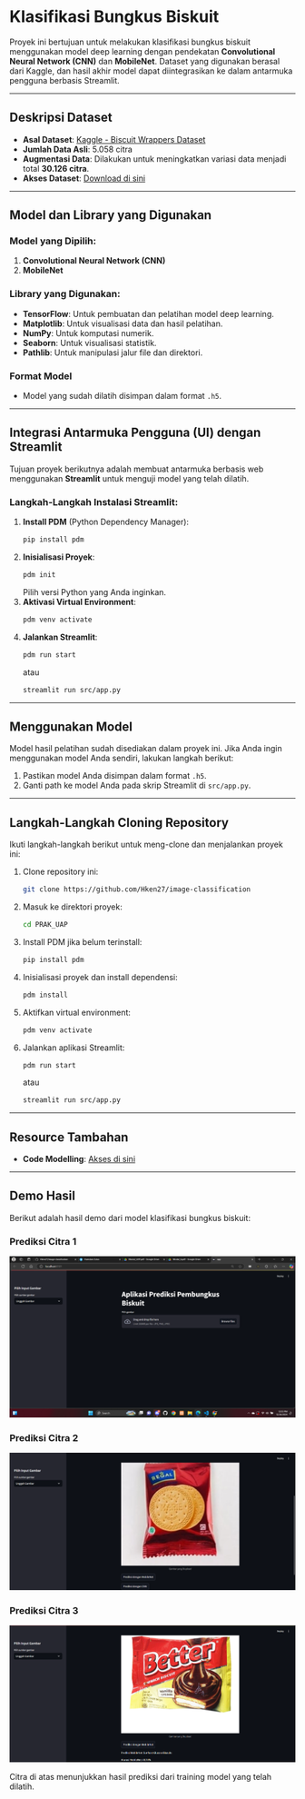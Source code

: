 # Klasifikasi Bungkus Biskuit

Proyek ini bertujuan untuk melakukan klasifikasi bungkus biskuit menggunakan model deep learning dengan pendekatan **Convolutional Neural Network (CNN)** dan **MobileNet**. Dataset yang digunakan berasal dari Kaggle, dan hasil akhir model dapat diintegrasikan ke dalam antarmuka pengguna berbasis Streamlit.

---

## Deskripsi Dataset
- **Asal Dataset**: [Kaggle - Biscuit Wrappers Dataset](https://www.kaggle.com/datasets/iamsouravbanerjee/biscuit-wrappers-dataset)
- **Jumlah Data Asli**: 5.058 citra
- **Augmentasi Data**: Dilakukan untuk meningkatkan variasi data menjadi total **30.126 citra**.
- **Akses Dataset**: [Download di sini](https://drive.google.com/file/d/1WcVUO5-CN8vlzvJAsDO3NgTGsdt74I5o/view?usp=sharing)

---

## Model dan Library yang Digunakan

### Model yang Dipilih:
1. **Convolutional Neural Network (CNN)**
2. **MobileNet**

### Library yang Digunakan:
- **TensorFlow**: Untuk pembuatan dan pelatihan model deep learning.
- **Matplotlib**: Untuk visualisasi data dan hasil pelatihan.
- **NumPy**: Untuk komputasi numerik.
- **Seaborn**: Untuk visualisasi statistik.
- **Pathlib**: Untuk manipulasi jalur file dan direktori.

### Format Model
- Model yang sudah dilatih disimpan dalam format `.h5`.

---

## Integrasi Antarmuka Pengguna (UI) dengan Streamlit
Tujuan proyek berikutnya adalah membuat antarmuka berbasis web menggunakan **Streamlit** untuk menguji model yang telah dilatih.

### Langkah-Langkah Instalasi Streamlit:
1. **Install PDM** (Python Dependency Manager):
   ```bash
   pip install pdm
   ```
2. **Inisialisasi Proyek**:
   ```bash
   pdm init
   ```
   Pilih versi Python yang Anda inginkan.
3. **Aktivasi Virtual Environment**:
   ```bash
   pdm venv activate
   ```
4. **Jalankan Streamlit**:
   ```bash
   pdm run start
   ```
   atau
   ```bash
   streamlit run src/app.py
   ```

---

## Menggunakan Model

Model hasil pelatihan sudah disediakan dalam proyek ini. Jika Anda ingin menggunakan model Anda sendiri, lakukan langkah berikut:
1. Pastikan model Anda disimpan dalam format `.h5`.
2. Ganti path ke model Anda pada skrip Streamlit di `src/app.py`.

---

## Langkah-Langkah Cloning Repository
Ikuti langkah-langkah berikut untuk meng-clone dan menjalankan proyek ini:

1. Clone repository ini:
   ```bash
   git clone https://github.com/Hken27/image-classification
   ```
2. Masuk ke direktori proyek:
   ```bash
   cd PRAK_UAP
   ```
3. Install PDM jika belum terinstall:
   ```bash
   pip install pdm
   ```
4. Inisialisasi proyek dan install dependensi:
   ```bash
   pdm install
   ```
5. Aktifkan virtual environment:
   ```bash
   pdm venv activate
   ```
6. Jalankan aplikasi Streamlit:
   ```bash
   pdm run start
   ```
   atau
   ```bash
   streamlit run src/app.py
   ```

---

## Resource Tambahan
- **Code Modelling**: [Akses di sini](https://drive.google.com/drive/folders/1iHhtGo2xegUdXR8dSAg2JQGGTSOUqt8_https://drive.google.com/drive/folders/1iHhtGo2xegUdXR8dSAg2JQGGTSOUqt8_)

---

## Demo Hasil
Berikut adalah hasil demo dari model klasifikasi bungkus biskuit:

### Prediksi Citra 1
![Demo Hasil 1](Screenshot%202024-12-26%20120309.png)

### Prediksi Citra 2
![Demo Hasil 2](Screenshot%202024-12-26%20120508.png)

### Prediksi Citra 3
![Demo Hasil 3](Screenshot%202024-12-26%20120422.png)

Citra di atas menunjukkan hasil prediksi dari training model yang telah dilatih.
